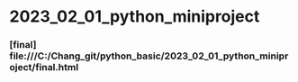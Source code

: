# 2023_02_01_python_miniproject

### [final] file:///C:/Chang_git/python_basic/2023_02_01_python_miniproject/final.html
